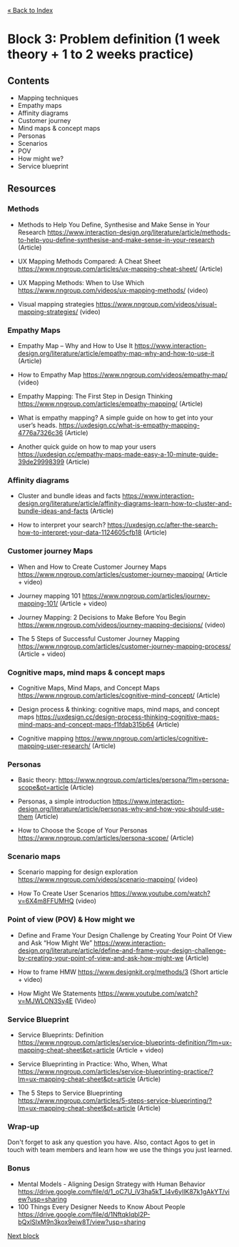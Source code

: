[« Back to Index](../../README.md)

# Block 3: Problem definition (1 week theory + 1 to 2 weeks practice)

## Contents

- Mapping techniques
- Empathy maps
- Affinity diagrams
- Customer journey
- Mind maps & concept maps
- Personas
- Scenarios
- POV
- How might we?
- Service blueprint

## Resources

### Methods

- Methods to Help You Define, Synthesise and Make Sense in Your Research https://www.interaction-design.org/literature/article/methods-to-help-you-define-synthesise-and-make-sense-in-your-research (Article)

- UX Mapping Methods Compared: A Cheat Sheet https://www.nngroup.com/articles/ux-mapping-cheat-sheet/ (Article)

- UX Mapping Methods: When to Use Which https://www.nngroup.com/videos/ux-mapping-methods/ (video)

- Visual mapping strategies https://www.nngroup.com/videos/visual-mapping-strategies/ (video)


### Empathy Maps

- Empathy Map – Why and How to Use It https://www.interaction-design.org/literature/article/empathy-map-why-and-how-to-use-it (Article)

- How to Empathy Map https://www.nngroup.com/videos/empathy-map/ (video)

- Empathy Mapping: The First Step in Design Thinking https://www.nngroup.com/articles/empathy-mapping/ (Article)

- What is empathy mapping? A simple guide on how to get into your user’s heads. https://uxdesign.cc/what-is-empathy-mapping-4776a7326c36 (Article)

- Another quick guide on how to map your users https://uxdesign.cc/empathy-maps-made-easy-a-10-minute-guide-39de29998399 (Article)


### Affinity diagrams

- Cluster and bundle ideas and facts https://www.interaction-design.org/literature/article/affinity-diagrams-learn-how-to-cluster-and-bundle-ideas-and-facts (Article)

- How to interpret your search? https://uxdesign.cc/after-the-search-how-to-interpret-your-data-1124605cfb18 (Article)


### Customer journey Maps

- When and How to Create Customer Journey Maps https://www.nngroup.com/articles/customer-journey-mapping/ (Article + video)

- Journey mapping 101 https://www.nngroup.com/articles/journey-mapping-101/ (Article + video)

- Journey Mapping: 2 Decisions to Make Before You Begin https://www.nngroup.com/videos/journey-mapping-decisions/ (video)

- The 5 Steps of Successful Customer Journey Mapping https://www.nngroup.com/articles/customer-journey-mapping-process/ (Article + video)


### Cognitive maps, mind maps & concept maps

- Cognitive Maps, Mind Maps, and Concept Maps https://www.nngroup.com/articles/cognitive-mind-concept/ (Article)

- Design process & thinking: cognitive maps, mind maps, and concept maps https://uxdesign.cc/design-process-thinking-cognitive-maps-mind-maps-and-concept-maps-f1fdab315b64 (Article)

- Cognitive mapping https://www.nngroup.com/articles/cognitive-mapping-user-research/ (Article)


### Personas

- Basic theory: https://www.nngroup.com/articles/persona/?lm=persona-scope&pt=article (Article)

- Personas, a simple introduction https://www.interaction-design.org/literature/article/personas-why-and-how-you-should-use-them (Article)

- How to Choose the Scope of Your Personas https://www.nngroup.com/articles/persona-scope/ (Article)


### Scenario maps

- Scenario mapping for design exploration https://www.nngroup.com/videos/scenario-mapping/ (video)

- How To Create User Scenarios https://www.youtube.com/watch?v=6X4m8FFUMHQ (video)


### Point of view (POV) & How might we

- Define and Frame Your Design Challenge by Creating Your Point Of View and Ask “How Might We” https://www.interaction-design.org/literature/article/define-and-frame-your-design-challenge-by-creating-your-point-of-view-and-ask-how-might-we (Article)

- How to frame HMW https://www.designkit.org/methods/3 (Short article + video)

- How Might We Statements https://www.youtube.com/watch?v=MJWLON3Sy4E (Video)


### Service Blueprint

- Service Blueprints: Definition https://www.nngroup.com/articles/service-blueprints-definition/?lm=ux-mapping-cheat-sheet&pt=article (Article + video)

- Service Blueprinting in Practice: Who, When, What https://www.nngroup.com/articles/service-blueprinting-practice/?lm=ux-mapping-cheat-sheet&pt=article (Article)

- The 5 Steps to Service Blueprinting https://www.nngroup.com/articles/5-steps-service-blueprinting/?lm=ux-mapping-cheat-sheet&pt=article (Article)

  

### Wrap-up

Don't forget to ask any question you have. Also, contact Agos to get in touch with team members and learn how we use the things you just learned.

### Bonus

- Mental Models - Aligning Design Strategy with Human Behavior https://drive.google.com/file/d/1_oC7U_iV3ha5kT_I4v6yIlK87k1gAkYT/view?usp=sharing
- 100 Things Every Designer Needs to Know About People https://drive.google.com/file/d/1NftqkIqbl2P-bQxlSlxM9n3kox9eiw8T/view?usp=sharing

[Next block](../block-4/ideation.md)
